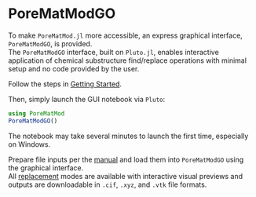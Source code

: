 # PoreMatModGO

To make `PoreMatMod.jl` more accessible, an express graphical interface, `PoreMatModGO`, is provided.  
The `PoreMatModGO` interface, built on `Pluto.jl`, enables interactive application of chemical substructure find/replace operations with minimal setup and no code provided by the user.

Follow the steps in [Getting Started](../manual/start).

Then, simply launch the GUI notebook via `Pluto`:

```julia
using PoreMatMod
PoreMatModGO()
```

The notebook may take several minutes to launch the first time, especially on Windows.

Prepare file inputs per the [manual](../manual/inputs) and load them into `PoreMatModGO` using the graphical interface.  
All [replacement](../manual/replace) modes are available with interactive visual previews and outputs are downloadable in `.cif`, `.xyz`, and `.vtk` file formats.
